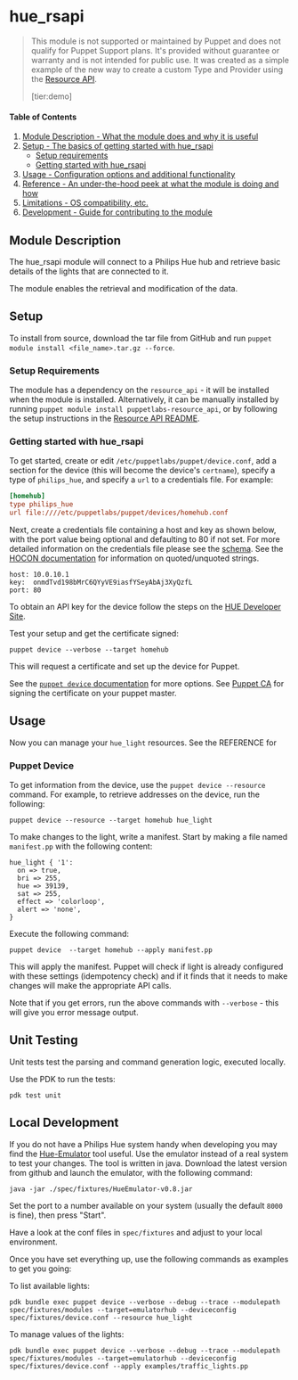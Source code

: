 
# hue_rsapi

> This module is not supported or maintained by Puppet and does not qualify for Puppet Support plans.
> It's provided without guarantee or warranty and is not intended for public use. It was created as a
> simple example of the new way to create a custom Type and Provider using the
> [Resource API](https://github.com/puppetlabs/puppet-resource_api).
>
> [tier:demo]


#### Table of Contents

1. [Module Description - What the module does and why it is useful](#module-description)
2. [Setup - The basics of getting started with hue_rsapi](#setup)
    * [Setup requirements](#setup-requirements)
    * [Getting started with hue_rsapi](#getting-started-with-hue_rsapi)
3. [Usage - Configuration options and additional functionality](#usage)
4. [Reference - An under-the-hood peek at what the module is doing and how](#reference)
5. [Limitations - OS compatibility, etc.](#limitations)
6. [Development - Guide for contributing to the module](#development)


## Module Description

The hue_rsapi module will connect to a Philips Hue hub and retrieve basic details of the lights that are connected to it.

The module enables the retrieval and modification of the data.

## Setup

To install from source, download the tar file from GitHub and run `puppet module install <file_name>.tar.gz --force`.

### Setup Requirements

The module has a dependency on the `resource_api` - it will be installed when the module is installed. Alternatively, it can be manually installed by running `puppet module install puppetlabs-resource_api`, or by following the setup instructions in the [Resource API README](https://github.com/puppetlabs/puppetlabs-resource_api#resource_api).

### Getting started with hue_rsapi

To get started, create or edit `/etc/puppetlabs/puppet/device.conf`, add a section for the device (this will become the device's `certname`), specify a type of `philips_hue`, and specify a `url` to a credentials file. For example:

```INI
[homehub]
type philips_hue
url file:////etc/puppetlabs/puppet/devices/homehub.conf
```

Next, create a credentials file containing a host and key as shown below, with the port value being optional and defaulting to 80 if not set. For more detailed information on the credentials file please see the [schema](./lib/puppet/transport/schema/philips_hue.rb). See the [HOCON documentation](https://github.com/lightbend/config/blob/master/HOCON.md) for information on quoted/unquoted strings.

```
host: 10.0.10.1
key:  onmdTvd198bMrC6QYyVE9iasfYSeyAbAj3XyQzfL
port: 80
```

To obtain an API key for the device follow the steps on the [HUE Developer Site](http://www.developers.meethue.com/documentation/getting-started).

Test your setup and get the certificate signed:

```puppet device --verbose --target homehub```

This will request a certificate and set up the device for Puppet.

See the [`puppet device` documentation](https://puppet.com/docs/puppet/latest/puppet_device.html) for more options. See [Puppet CA](https://puppet.com/docs/puppet/latest/ssl_certificates.html) for signing the certificate on your puppet master.

## Usage

Now you can manage your `hue_light` resources. See the REFERENCE for

### Puppet Device

To get information from the device, use the `puppet device --resource` command. For example, to retrieve addresses on the device, run the following:

`puppet device --resource --target homehub hue_light`

To make changes to the light, write a manifest. Start by making a file named `manifest.pp` with the following content:

```
hue_light { '1':
  on => true,
  bri => 255,
  hue => 39139,
  sat => 255,
  effect => 'colorloop',
  alert => 'none',
}
```

Execute the following command:

`puppet device  --target homehub --apply manifest.pp`

This will apply the manifest. Puppet will check if light is already configured with these settings (idempotency check) and if it finds that it needs to make changes will make the appropriate API calls.

Note that if you get errors, run the above commands with `--verbose` - this will give you error message output.


## Unit Testing

Unit tests test the parsing and command generation logic, executed locally.

Use the PDK to run the tests:

```
pdk test unit
```

## Local Development

If you do not have a Philips Hue system handy when developing you may find the [Hue-Emulator](https://github.com/SteveyO/Hue-Emulator) tool useful. Use the emulator instead of a real system to test your changes. The tool is written in java. Download the latest version from github and launch the emulator, with the following command:

```
java -jar ./spec/fixtures/HueEmulator-v0.8.jar
```

Set the port to a number available on your system (usually the default `8000` is fine), then press "Start".

Have a look at the conf files in `spec/fixtures` and adjust to your local environment.

Once you have set everything up, use the following commands as examples to get you going:

To list available lights:
```
pdk bundle exec puppet device --verbose --debug --trace --modulepath spec/fixtures/modules --target=emulatorhub --deviceconfig spec/fixtures/device.conf --resource hue_light
```

To manage values of the lights:
```
pdk bundle exec puppet device --verbose --debug --trace --modulepath spec/fixtures/modules --target=emulatorhub --deviceconfig spec/fixtures/device.conf --apply examples/traffic_lights.pp
```
